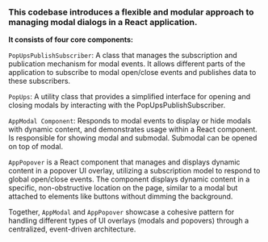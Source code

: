 ### This codebase introduces a flexible and modular approach to managing modal dialogs in a React application. 

**It consists of four core components:**

`PopUpsPublishSubscriber`: A class that manages the subscription and publication mechanism for modal events. It allows different parts of the application to subscribe to modal open/close events and publishes data to these subscribers.

`PopUps`: A utility class that provides a simplified interface for opening and closing modals by interacting with the PopUpsPublishSubscriber.

`AppModal Component`: Responds to modal events to display or hide modals with dynamic content, and demonstrates usage within a React component. Is responsible for showing modal and submodal. Submodal can be opened on top of modal.

`AppPopover` is a React component that manages and displays dynamic content in a popover UI overlay, utilizing a subscription model to respond to global open/close events. The component displays dynamic content in a specific, non-obstructive location on the page, similar to a modal but attached to elements like buttons without dimming the background.

Together, `AppModal` and `AppPopover` showcase a cohesive pattern for handling different types of UI overlays (modals and popovers) through a centralized, event-driven architecture. 
